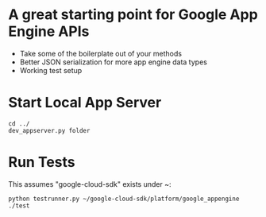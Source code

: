 # A great starting point for Google App Engine APIs
- Take some of the boilerplate out of your methods
- Better JSON serialization for more app engine data types
- Working test setup

# Start Local App Server

    cd ../
    dev_appserver.py folder

# Run Tests

This assumes "google-cloud-sdk" exists under ~:

    python testrunner.py ~/google-cloud-sdk/platform/google_appengine ./test
